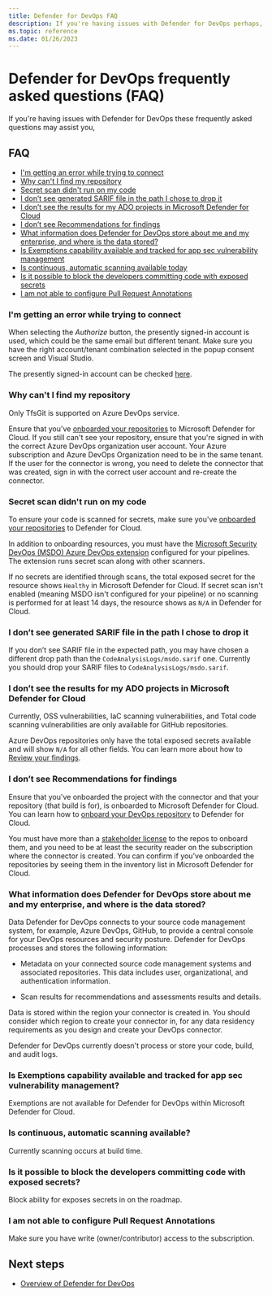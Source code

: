```yaml
---
title: Defender for DevOps FAQ
description: If you're having issues with Defender for DevOps perhaps, you can solve it with these frequently asked questions.
ms.topic: reference
ms.date: 01/26/2023
---
```


# Defender for DevOps frequently asked questions (FAQ)

If you're having issues with Defender for DevOps these frequently asked questions may assist you,

## FAQ

- [I'm getting an error while trying to connect](#im-getting-an-error-while-trying-to-connect)
- [Why can't I find my repository](#why-cant-i-find-my-repository)
- [Secret scan didn't run on my code](#secret-scan-didnt-run-on-my-code)
- [I don’t see generated SARIF file in the path I chose to drop it](#i-dont-see-generated-sarif-file-in-the-path-i-chose-to-drop-it)
- [I don’t see the results for my ADO projects in Microsoft Defender for Cloud](#i-dont-see-the-results-for-my-ado-projects-in-microsoft-defender-for-cloud)
- [I don’t see Recommendations for findings](#i-dont-see-recommendations-for-findings)
- [What information does Defender for DevOps store about me and my enterprise, and where is the data stored?](#what-information-does-defender-for-devops-store-about-me-and-my-enterprise-and-where-is-the-data-stored)
- [Is Exemptions capability available and tracked for app sec vulnerability management](#is-exemptions-capability-available-and-tracked-for-app-sec-vulnerability-management)
- [Is continuous, automatic scanning available today](#is-continuous-automatic-scanning-available-today)
- [Is it possible to block the developers committing code with exposed secrets](#is-it-possible-to-block-the-developers-committing-code-with-exposed-secrets)
- [I am not able to configure Pull Request Annotations](#i-am-not-able-to-configure-pull-request-annotations)


### I'm getting an error while trying to connect

When selecting the *Authorize* button, the presently signed-in account is used, which could be the same email but different tenant. Make sure you have the right account/tenant combination selected in the popup consent screen and Visual Studio.

The presently signed-in account can be checked [here](https://app.vssps.visualstudio.com/profile/view).

### Why can't I find my repository

Only TfsGit is supported on Azure DevOps service.

Ensure that you've [onboarded your repositories](/azure/defender-for-cloud/quickstart-onboard-devops?branch=main) to Microsoft Defender for Cloud. If you still can't see your repository, ensure that you're signed in with the correct Azure DevOps organization user account. Your Azure subscription and Azure DevOps Organization need to be in the same tenant. If the user for the connector is wrong, you need to delete the connector that was created, sign in with the correct user account and re-create the connector.

### Secret scan didn't run on my code 

To ensure your code is scanned for secrets, make sure you've [onboarded your repositories](/azure/defender-for-cloud/quickstart-onboard-devops?branch=main) to Defender for Cloud. 

In addition to onboarding resources, you must have the [Microsoft Security DevOps (MSDO) Azure DevOps extension](/azure/defender-for-cloud/azure-devops-extension?branch=main) configured for your pipelines. The extension runs secret scan along with other scanners.

If no secrets are identified through scans, the total exposed secret for the resource shows `Healthy` in Microsoft Defender for Cloud. If secret scan isn't enabled (meaning MSDO isn't configured for your pipeline) or no scanning is performed for at least 14 days, the resource shows as `N/A` in Defender for Cloud.

### I don’t see generated SARIF file in the path I chose to drop it

If you don’t see SARIF file in the expected path, you may have chosen a different drop path than the `CodeAnalysisLogs/msdo.sarif` one. Currently you should drop your SARIF files to `CodeAnalysisLogs/msdo.sarif`.

### I don’t see the results for my ADO projects in Microsoft Defender for Cloud 

Currently, OSS vulnerabilities, IaC scanning vulnerabilities, and Total code scanning vulnerabilities are only available for GitHub repositories. 

Azure DevOps repositories only have the total exposed secrets available and will show `N/A` for all other fields. You can learn more about how to [Review your findings](defender-for-devops-introduction.md).

### I don’t see Recommendations for findings

Ensure that you've onboarded the project with the connector and that your repository (that build is for), is onboarded to Microsoft Defender for Cloud. You can learn how to [onboard your DevOps repository](/azure/defender-for-cloud/quickstart-onboard-devops?branch=main) to Defender for Cloud. 

You must have more than a [stakeholder license](https://azure.microsoft.com/pricing/details/devops/azure-devops-services/) to the repos to onboard them, and you need to be at least the security reader on the subscription where the connector is created. You can confirm if you've onboarded the repositories by seeing them in the inventory list in Microsoft Defender for Cloud.

### What information does Defender for DevOps store about me and my enterprise, and where is the data stored?

Data Defender for DevOps connects to your source code management system, for example, Azure DevOps, GitHub, to provide a central console for your DevOps resources and security posture. Defender for DevOps processes and stores the following information:

- Metadata on your connected source code management systems and associated repositories. This data includes user, organizational, and authentication information.

- Scan results for recommendations and assessments results and details.

Data is stored within the region your connector is created in. You should consider which region to create your connector in, for any data residency requirements as you design and create your DevOps connector.

Defender for DevOps currently doesn't process or store your code, build, and audit logs.

### Is Exemptions capability available and tracked for app sec vulnerability management?

Exemptions are not available for Defender for DevOps within Microsoft Defender for Cloud.

### Is continuous, automatic scanning available?

Currently scanning occurs at build time.  

### Is it possible to block the developers committing code with exposed secrets?  

Block ability for exposes secrets in on the roadmap.

### I am not able to configure Pull Request Annotations

Make sure you have write (owner/contributor) access to the subscription. 


## Next steps

- [Overview of Defender for DevOps](defender-for-devops-introduction.md)
